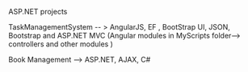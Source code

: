 ASP.NET projects

TaskManagementSystem -- > AngularJS, EF , BootStrap UI, JSON, Bootstrap  and ASP.NET MVC (Angular modules in  MyScripts folder--> controllers and other modules )

Book Management --> ASP.NET, AJAX, C#

